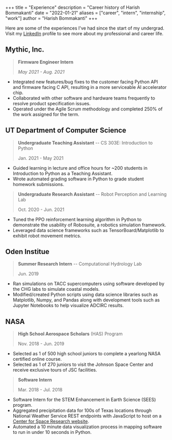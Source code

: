 +++
title = "Experience"
description = "Career history of Harish Bommakanti"
date = "2022-01-21"
aliases = ["career", "intern", "internship", "work"]
author = "Harish Bommakanti"
+++

Here are some of the experiences I've had since the start of my undergrad. Visit my [LinkedIn](https://linkedin.com/in/harishbommakanti) profile to see more about my professional and career life.

## Mythic, Inc.
> **Firmware Engineer Intern**
> 
> *May 2021 - Aug. 2021*

- Integrated new features/bug fixes to the customer facing Python API and firmware facing C API, resulting in a more serviceable AI accelerator chip.
- Collaborated with other software and hardware teams frequently to resolve product specification issues.
- Operated under the Agile Scrum methodology and completed 250% of the work assigned for the term.

## UT Department of Computer Science
> **Undergraduate Teaching Assistant** -- CS 303E: Introduction to Python
>
> Jan. 2021 - May 2021

- Guided learning in lecture and office hours for ~200 students in Introduction to Python as a Teaching Assistant.
- Wrote automated grading software in Python to grade student homework submissions.

> **Undergraduate Research Assistant** -- Robot Perception and Learning Lab
> 
> Oct. 2020 - Jun. 2021

- Tuned the PPO reinforcement learning algorithm in Python to demonstrate the usability of Robosuite, a robotics simulation framework.
- Leveraged data science frameworks such as TensorBoard/Matplotlib to exhibit robot movement metrics.

## Oden Institue
> **Summer Research Intern** -- Computational Hydrology Lab
> 
> Jun. 2019

- Ran simulations on TACC supercomputers using software developed by the CHG labs to simulate coastal models.
- Modified/created Python scripts using data science libraries such as Matplotlib, Numpy, and Pandas along with development tools such as Jupyter Notebooks to help visualize ADCIRC results.

## NASA 
> **High School Aerospace Scholars** (HAS) Program
>
> Nov. 2018 - Jun. 2019

- Selected as 1 of 500 high school juniors to complete a yearlong NASA certified online course.
- Selected as 1 of 270 juniors to visit the Johnson Space Center and receive exclusive tours of JSC facilities. 

> **Software Intern**
>
> Mar. 2018 - Jul. 2018

- Software Intern for the STEM Enhancement in Earth Science (SEES) program.
- Aggregated precipitation data for 100s of Texas locations through National Weather Service REST endpoints with JavaScript to host on a
[Center for Space Research website](https://agw-prim-green2.csr.utexas.edu/SEES2018/).
- Automated a 10 minute data visualization process in mapping software to run in under 10 seconds in Python.